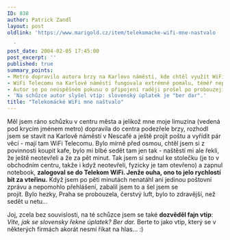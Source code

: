 ```yaml
---
ID: 838
author: Patrick Zandl
layout: post
oldlink: 'https://www.marigold.cz/item/telekomacke-wifi-mne-nastvalo

  '
post_date: 2004-02-05 17:45:00
post_excerpt: ''
published: true
summary_points:
- Metro dopravilo autora brzy na Karlovo náměstí, kde chtěl využít WiFi Telecomu.
- WiFi Telecomu na Karlově náměstí fungovala extrémně pomalu, téměř nepoužitelně.
- Autor se po neúspěšném pokusu o připojení raději prošel po probouzející se Praze.
- 'Na schůzce autor slyšel vtip: slovenský úplatek je "ber dar".'
title: "Telekomácké WiFi mne naštvalo"
---
```


<p>
Měl jsem ráno schůzku v centru města a jelikož mne moje limuzína (vedená pod krycím jménem metro) dopravila do centra podezřele brzy, rozhodl jsem se stavit na Karlově náměstí v Nescafé a ještě projít poštu a vyřídit pár věcí - mají tam WiFi Telecomu. Bylo mírně před osmou, chtěl jsem si z povinnosti koupit kafe, bylo mi blbé sedět tam jen tak - naštěstí mi ale řekli, že ještě neotevřeli a že za pět minut. Tak jsem si sednul ke stolečku (je to v obchodním centru, takže i když neotevřeli, fyzicky je tam otevřeno) a zapnul notebook, <STRONG>zalogoval se do Telekom WiFi. Jenže ouha, ono to jelo rychlostí bit za vteřinu.</STRONG> Když jsem po pěti minutách nenatáhl ani jedinou poštovní zprávu a nepomohlo přehlášení, zabalil jsem to a šel jsem se projít.&#160;Bylo&#160;hezky, Praha se probouzela, čerstvý luft, bylo to zdravější, než sedět u netu... </p>

<p>
Joj, zcela bez souvislosti, na té schůzce jsem se také <STRONG>dozvěděl fajn vtip</STRONG>: <EM>Víte, jak se slovensky řekne úplatek? Ber dar.</EM> Berte to jako vtip, který se v některých firmách akorát nesmí říkat na hlas... :)</p>